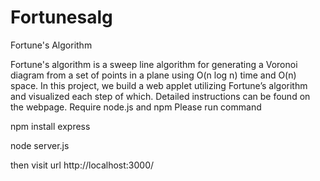 # Fortunesalg

Fortune's Algorithm

Fortune's algorithm is a sweep line algorithm for generating a Voronoi diagram from a set of points in a plane using O(n log n) time and O(n) space. In this project, we build a web applet utilizing Fortune’s algorithm and visualized each step of which. Detailed instructions can be found on the webpage.
Require node.js and npm
Please run command

npm install express

node server.js

then visit url http://localhost:3000/
